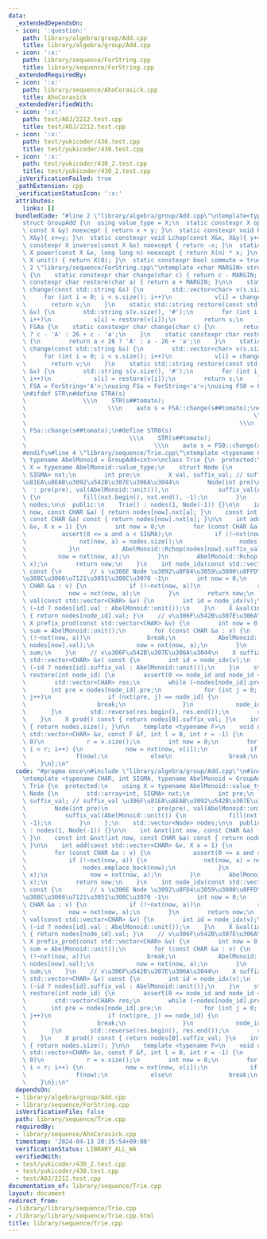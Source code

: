 ```yaml
---
data:
  _extendedDependsOn:
  - icon: ':question:'
    path: library/algebra/group/Add.cpp
    title: library/algebra/group/Add.cpp
  - icon: ':x:'
    path: library/sequence/ForString.cpp
    title: library/sequence/ForString.cpp
  _extendedRequiredBy:
  - icon: ':x:'
    path: library/sequence/AhoCorasick.cpp
    title: AhoCorasick
  _extendedVerifiedWith:
  - icon: ':x:'
    path: test/AOJ/2212.test.cpp
    title: test/AOJ/2212.test.cpp
  - icon: ':x:'
    path: test/yukicoder/430.test.cpp
    title: test/yukicoder/430.test.cpp
  - icon: ':x:'
    path: test/yukicoder/430_2.test.cpp
    title: test/yukicoder/430_2.test.cpp
  _isVerificationFailed: true
  _pathExtension: cpp
  _verificationStatusIcon: ':x:'
  attributes:
    links: []
  bundledCode: "#line 2 \"library/algebra/group/Add.cpp\"\ntemplate<typename X>\n\
    struct GroupAdd {\n  using value_type = X;\n  static constexpr X op(const X &x,\
    \ const X &y) noexcept { return x + y; }\n  static constexpr void Rchop(X&x, const\
    \ X&y){ x+=y; }\n  static constexpr void Lchop(const X&x, X&y){ y+=x; }\n  static\
    \ constexpr X inverse(const X &x) noexcept { return -x; }\n  static constexpr\
    \ X power(const X &x, long long n) noexcept { return X(n) * x; }\n  static constexpr\
    \ X unit() { return X(0); }\n  static constexpr bool commute = true;\n};\n#line\
    \ 2 \"library/sequence/ForString.cpp\"\ntemplate <char MARGIN> struct ForString\
    \ {\n    static constexpr char change(char c) { return c - MARGIN; }\n    static\
    \ constexpr char restore(char a) { return a + MARGIN; }\n\n    static std::vector<char>\
    \ change(const std::string &s) {\n        std::vector<char> v(s.size());\n   \
    \     for (int i = 0; i < s.size(); i++)\n            v[i] = change(s[i]);\n \
    \       return v;\n    }\n    static std::string restore(const std::vector<char>\
    \ &v) {\n        std::string s(v.size(), '#');\n        for (int i = 0; i < v.size();\
    \ i++)\n            s[i] = restore(v[i]);\n        return s;\n    }\n};\nstruct\
    \ FSAa {\n    static constexpr char change(char c) {\n        return c <= 'Z'\
    \ ? c - 'A' : 26 + c - 'a';\n    }\n    static constexpr char restore(char a)\
    \ {\n        return a < 26 ? 'A' : a - 26 + 'a';\n    }\n    static std::vector<char>\
    \ change(const std::string &s) {\n        std::vector<char> v(s.size());\n   \
    \     for (int i = 0; i < s.size(); i++)\n            v[i] = change(s[i]);\n \
    \       return v;\n    }\n    static std::string restore(const std::vector<char>\
    \ &v) {\n        std::string s(v.size(), '#');\n        for (int i = 0; i < v.size();\
    \ i++)\n            s[i] = restore(v[i]);\n        return s;\n    }\n};\nusing\
    \ FSA = ForString<'A'>;\nusing FSa = ForString<'a'>;\nusing FS0 = ForString<'0'>;\n\
    \n#ifdef STR\n#define STRA(s)                                                \
    \                \\\n    STR(s##tomato);                                     \
    \                       \\\n    auto s = FSA::change(s##tomato);\n#define STRa(s)\
    \                                                                \\\n    STR(s##tomato);\
    \                                                            \\\n    auto s =\
    \ FSa::change(s##tomato);\n#define STR0(s)                                   \
    \                             \\\n    STR(s##tomato);                        \
    \                                    \\\n    auto s = FS0::change(s##tomato);\n\
    #endif\n#line 4 \"library/sequence/Trie.cpp\"\ntemplate <typename CHAR, int SIGMA,\
    \ typename AbelMonoid = GroupAdd<int>>\nclass Trie {\n  protected:\n    using\
    \ X = typename AbelMonoid::value_type;\n    struct Node {\n        std::array<int,\
    \ SIGMA> nxt;\n        int pre;\n        X val, suffix_val; // suffix_val \u306F\
    \u81EA\u8EAB\u3092\u542B\u307E\u306A\u3044\n        Node(int pre)\n          \
    \  : pre(pre), val(AbelMonoid::unit()),\n              suffix_val(AbelMonoid::unit())\
    \ {\n            fill(nxt.begin(), nxt.end(), -1);\n        }\n    };\n    std::vector<Node>\
    \ nodes;\n\n  public:\n    Trie() : nodes(1, Node(-1)) {}\n\n    int &nxt(int\
    \ now, const CHAR &a) { return nodes[now].nxt[a]; }\n    const int &nxt(int now,\
    \ const CHAR &a) const { return nodes[now].nxt[a]; }\n\n    int add(const std::vector<CHAR>\
    \ &v, X x = 1) {\n        int now = 0;\n        for (const CHAR &a : v) {\n  \
    \          assert(0 <= a and a < SIGMA);\n            if (!~nxt(now, a)) {\n \
    \               nxt(now, a) = nodes.size();\n                nodes.emplace_back(now);\n\
    \            }\n            AbelMonoid::Rchop(nodes[now].suffix_val, x);\n   \
    \         now = nxt(now, a);\n        }\n        AbelMonoid::Rchop(nodes[now].val,\
    \ x);\n        return now;\n    }\n    int node_idx(const std::vector<CHAR> &v)\
    \ const {\n        // s \u306E Node \u3092\u8FD4\u3059\u3000\u8FFD\u52A0\u3055\
    \u308C\u3066\u7121\u3051\u308C\u3070 -1\n        int now = 0;\n        for (const\
    \ CHAR &a : v) {\n            if (!~nxt(now, a))\n                return -1;\n\
    \            now = nxt(now, a);\n        }\n        return now;\n    }\n    X\
    \ val(const std::vector<CHAR> &v) {\n        int id = node_idx(v);\n        return\
    \ (~id ? nodes[id].val : AbelMonoid::unit());\n    }\n    X &val(int node_id)\
    \ { return nodes[node_id].val; }\n    // v\u306F\u542B\u307E\u306A\u3044\n   \
    \ X prefix_prod(const std::vector<CHAR> &v) {\n        int now = 0;\n        X\
    \ sum = AbelMonoid::unit();\n        for (const CHAR &a : v) {\n            if\
    \ (!~nxt(now, a))\n                break;\n            AbelMonoid::Rchop(sum,\
    \ nodes[now].val);\n            now = nxt(now, a);\n        }\n        return\
    \ sum;\n    }\n    // v\u306F\u542B\u307E\u306A\u3044\n    X suffix_prod(const\
    \ std::vector<CHAR> &v) const {\n        int id = node_idx(v);\n        return\
    \ (~id ? nodes[id].suffix_val : AbelMonoid::unit());\n    }\n    std::vector<CHAR>\
    \ restore(int node_id) {\n        assert(0 <= node_id and node_id < nodes.size());\n\
    \        std::vector<CHAR> res;\n        while (~nodes[node_id].pre) {\n     \
    \       int pre = nodes[node_id].pre;\n            for (int j = 0; j < SIGMA;\
    \ j++)\n                if (nxt(pre, j) == node_id) {\n                    res.push_back(j);\n\
    \                    break;\n                }\n            node_id = pre;\n \
    \       }\n        std::reverse(res.begin(), res.end());\n        return res;\n\
    \    }\n    X prod() const { return nodes[0].suffix_val; }\n    int size() const\
    \ { return nodes.size(); }\n\n    template <typename F>\n    void query(const\
    \ std::vector<CHAR> &v, const F &f, int l = 0, int r = -1) {\n        if (r <\
    \ 0)\n            r = v.size();\n        int now = 0;\n        for (int i = l;\
    \ i < r; i++) {\n            now = nxt(now, v[i]);\n            if (~now)\n  \
    \              f(now);\n            else\n                break;\n        }\n\
    \    }\n};\n"
  code: "#pragma once\n#include \"library/algebra/group/Add.cpp\"\n#include \"library/sequence/ForString.cpp\"\
    \ntemplate <typename CHAR, int SIGMA, typename AbelMonoid = GroupAdd<int>>\nclass\
    \ Trie {\n  protected:\n    using X = typename AbelMonoid::value_type;\n    struct\
    \ Node {\n        std::array<int, SIGMA> nxt;\n        int pre;\n        X val,\
    \ suffix_val; // suffix_val \u306F\u81EA\u8EAB\u3092\u542B\u307E\u306A\u3044\n\
    \        Node(int pre)\n            : pre(pre), val(AbelMonoid::unit()),\n   \
    \           suffix_val(AbelMonoid::unit()) {\n            fill(nxt.begin(), nxt.end(),\
    \ -1);\n        }\n    };\n    std::vector<Node> nodes;\n\n  public:\n    Trie()\
    \ : nodes(1, Node(-1)) {}\n\n    int &nxt(int now, const CHAR &a) { return nodes[now].nxt[a];\
    \ }\n    const int &nxt(int now, const CHAR &a) const { return nodes[now].nxt[a];\
    \ }\n\n    int add(const std::vector<CHAR> &v, X x = 1) {\n        int now = 0;\n\
    \        for (const CHAR &a : v) {\n            assert(0 <= a and a < SIGMA);\n\
    \            if (!~nxt(now, a)) {\n                nxt(now, a) = nodes.size();\n\
    \                nodes.emplace_back(now);\n            }\n            AbelMonoid::Rchop(nodes[now].suffix_val,\
    \ x);\n            now = nxt(now, a);\n        }\n        AbelMonoid::Rchop(nodes[now].val,\
    \ x);\n        return now;\n    }\n    int node_idx(const std::vector<CHAR> &v)\
    \ const {\n        // s \u306E Node \u3092\u8FD4\u3059\u3000\u8FFD\u52A0\u3055\
    \u308C\u3066\u7121\u3051\u308C\u3070 -1\n        int now = 0;\n        for (const\
    \ CHAR &a : v) {\n            if (!~nxt(now, a))\n                return -1;\n\
    \            now = nxt(now, a);\n        }\n        return now;\n    }\n    X\
    \ val(const std::vector<CHAR> &v) {\n        int id = node_idx(v);\n        return\
    \ (~id ? nodes[id].val : AbelMonoid::unit());\n    }\n    X &val(int node_id)\
    \ { return nodes[node_id].val; }\n    // v\u306F\u542B\u307E\u306A\u3044\n   \
    \ X prefix_prod(const std::vector<CHAR> &v) {\n        int now = 0;\n        X\
    \ sum = AbelMonoid::unit();\n        for (const CHAR &a : v) {\n            if\
    \ (!~nxt(now, a))\n                break;\n            AbelMonoid::Rchop(sum,\
    \ nodes[now].val);\n            now = nxt(now, a);\n        }\n        return\
    \ sum;\n    }\n    // v\u306F\u542B\u307E\u306A\u3044\n    X suffix_prod(const\
    \ std::vector<CHAR> &v) const {\n        int id = node_idx(v);\n        return\
    \ (~id ? nodes[id].suffix_val : AbelMonoid::unit());\n    }\n    std::vector<CHAR>\
    \ restore(int node_id) {\n        assert(0 <= node_id and node_id < nodes.size());\n\
    \        std::vector<CHAR> res;\n        while (~nodes[node_id].pre) {\n     \
    \       int pre = nodes[node_id].pre;\n            for (int j = 0; j < SIGMA;\
    \ j++)\n                if (nxt(pre, j) == node_id) {\n                    res.push_back(j);\n\
    \                    break;\n                }\n            node_id = pre;\n \
    \       }\n        std::reverse(res.begin(), res.end());\n        return res;\n\
    \    }\n    X prod() const { return nodes[0].suffix_val; }\n    int size() const\
    \ { return nodes.size(); }\n\n    template <typename F>\n    void query(const\
    \ std::vector<CHAR> &v, const F &f, int l = 0, int r = -1) {\n        if (r <\
    \ 0)\n            r = v.size();\n        int now = 0;\n        for (int i = l;\
    \ i < r; i++) {\n            now = nxt(now, v[i]);\n            if (~now)\n  \
    \              f(now);\n            else\n                break;\n        }\n\
    \    }\n};\n"
  dependsOn:
  - library/algebra/group/Add.cpp
  - library/sequence/ForString.cpp
  isVerificationFile: false
  path: library/sequence/Trie.cpp
  requiredBy:
  - library/sequence/AhoCorasick.cpp
  timestamp: '2024-04-13 20:35:54+09:00'
  verificationStatus: LIBRARY_ALL_WA
  verifiedWith:
  - test/yukicoder/430_2.test.cpp
  - test/yukicoder/430.test.cpp
  - test/AOJ/2212.test.cpp
documentation_of: library/sequence/Trie.cpp
layout: document
redirect_from:
- /library/library/sequence/Trie.cpp
- /library/library/sequence/Trie.cpp.html
title: library/sequence/Trie.cpp
---
```

